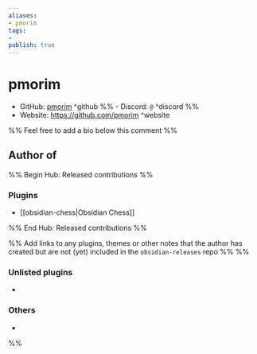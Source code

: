 ```yaml
---
aliases:
- pmorim
tags: 
- 
publish: true
---
```


# pmorim

- GitHub: [pmorim](https://github.com/pmorim/) ^github
%% - Discord: `@` ^discord %%
- Website: <https://github.com/pmorim> ^website
<!-- - [[Publish sites|Publish site]]: ^publish -->

%% Feel free to add a bio below this comment %%


## Author of

%% Begin Hub: Released contributions %%
### Plugins
- [[obsidian-chess|Obsidian Chess]]

%% End Hub: Released contributions %%

%% Add links to any plugins, themes or other notes that the author has created but are not (yet) included in the `obsidian-releases` repo %%
%%
### Unlisted plugins

- 

### Others

- 
%%

<!--
## Sponsor this author

- [[GitHub sponsors]]: [Sponsor @pmorim on GitHub Sponsors](https://github.com/sponsors/pmorim) ^github-sponsor
- [[Buy me a coffee]]: ^buy-me-a-coffee
- [[PayPal]]: ^paypal
- [[Patreon]]: ^patreon

-->

<!--
## Follow this author

- [[YouTube Channels|On YouTube]]: ^youtube
- Twitter: ^twitter
- ...
-->